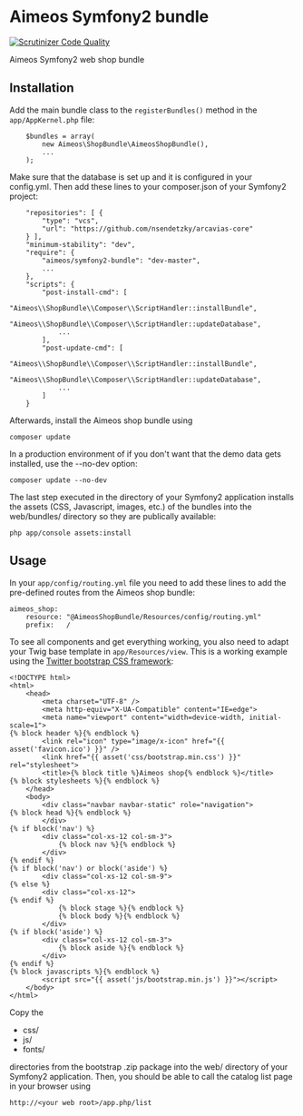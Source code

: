 Aimeos Symfony2 bundle
======================
[![Scrutinizer Code Quality](https://scrutinizer-ci.com/g/aimeos/aimeos-symfony2/badges/quality-score.png?b=master)](https://scrutinizer-ci.com/g/aimeos/aimeos-symfony2/?branch=master)

Aimeos Symfony2 web shop bundle

## Installation

Add the main bundle class to the `registerBundles()` method in the `app/AppKernel.php` file:

```
    $bundles = array(
        new Aimeos\ShopBundle\AimeosShopBundle(),
        ...
    );
```

Make sure that the database is set up and it is configured in your config.yml. Then add these lines to your composer.json of your Symfony2 project:

```
    "repositories": [ {
        "type": "vcs",
        "url": "https://github.com/nsendetzky/arcavias-core"
    } ],
    "minimum-stability": "dev",
    "require": {
        "aimeos/symfony2-bundle": "dev-master",
        ...
    },
    "scripts": {
        "post-install-cmd": [
            "Aimeos\\ShopBundle\\Composer\\ScriptHandler::installBundle",
            "Aimeos\\ShopBundle\\Composer\\ScriptHandler::updateDatabase",
            ...
        ],
        "post-update-cmd": [
            "Aimeos\\ShopBundle\\Composer\\ScriptHandler::installBundle",
            "Aimeos\\ShopBundle\\Composer\\ScriptHandler::updateDatabase",
            ...
        ]
    }
```

Afterwards, install the Aimeos shop bundle using

`composer update`

In a production environment of if you don't want that the demo data gets installed, use the --no-dev option:

`composer update --no-dev`

The last step executed in the directory of your Symfony2 application installs the assets (CSS, Javascript, images, etc.) of the bundles into the web/bundles/ directory so they are publically available:

`php app/console assets:install`


## Usage

In your `app/config/routing.yml` file you need to add these lines to add the pre-defined routes from the Aimeos shop bundle:

```
aimeos_shop:
    resource: "@AimeosShopBundle/Resources/config/routing.yml"
    prefix:   /
```

To see all components and get everything working, you also need to adapt your Twig base template in `app/Resources/view`. This is a working example using the [Twitter bootstrap CSS framework](http://getbootstrap.com/getting-started/#download):

```
<!DOCTYPE html>
<html>
    <head>
        <meta charset="UTF-8" />
        <meta http-equiv="X-UA-Compatible" content="IE=edge">
        <meta name="viewport" content="width=device-width, initial-scale=1">
{% block header %}{% endblock %}
        <link rel="icon" type="image/x-icon" href="{{ asset('favicon.ico') }}" />
        <link href="{{ asset('css/bootstrap.min.css') }}" rel="stylesheet">
        <title>{% block title %}Aimeos shop{% endblock %}</title>
{% block stylesheets %}{% endblock %}
    </head>
    <body>
        <div class="navbar navbar-static" role="navigation">
{% block head %}{% endblock %}
        </div>
{% if block('nav') %}
        <div class="col-xs-12 col-sm-3">
            {% block nav %}{% endblock %}
        </div>
{% endif %}
{% if block('nav') or block('aside') %}
        <div class="col-xs-12 col-sm-9">
{% else %}
        <div class="col-xs-12">
{% endif %}
            {% block stage %}{% endblock %}
            {% block body %}{% endblock %}
        </div>
{% if block('aside') %}
        <div class="col-xs-12 col-sm-3">
            {% block aside %}{% endblock %}
        </div>
{% endif %}
{% block javascripts %}{% endblock %}
        <script src="{{ asset('js/bootstrap.min.js') }}"></script>
    </body>
</html>
```

Copy the

* css/
* js/
* fonts/

directories from the bootstrap .zip package into the web/ directory of your Symfony2 application. Then, you should be able to call the catalog list page in your browser using

```http://<your web root>/app.php/list```
